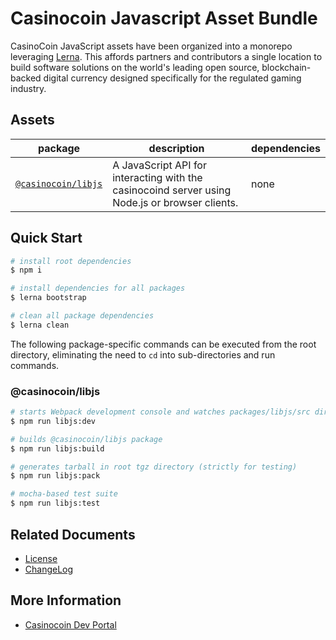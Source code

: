 # Casinocoin Javascript Asset Bundle

CasinoCoin JavaScript assets have been organized into a monorepo leveraging [Lerna](https://github.com/lerna/lerna). This affords partners and contributors a single location to build software solutions on the world's leading open source, blockchain-backed digital currency designed specifically for the regulated gaming industry.

## Assets

| package                  | description                                                                                                                                                               | dependencies                                                                            |
| ---                      | ---                                                                                                                                                                       | ---                                                                                     |
| [`@casinocoin/libjs`](./packages/libjs)      | A JavaScript API for interacting with the casinocoind server using Node.js or browser clients.                                                        | none                                                                                    |

## Quick Start

```bash
# install root dependencies
$ npm i

# install dependencies for all packages
$ lerna bootstrap

# clean all package dependencies
$ lerna clean
```

The following package-specific commands can be executed from the root directory, eliminating the need to `cd` into sub-directories and run commands.

### @casinocoin/libjs

```bash
# starts Webpack development console and watches packages/libjs/src directory
$ npm run libjs:dev

# builds @casinocoin/libjs package
$ npm run libjs:build

# generates tarball in root tgz directory (strictly for testing)
$ npm run libjs:pack

# mocha-based test suite
$ npm run libjs:test
```

## Related Documents

+ [License](LICENSE)
+ [ChangeLog](CHANGELOG.md)

## More Information

+ [Casinocoin Dev Portal](https://casinocoin.org/build/)